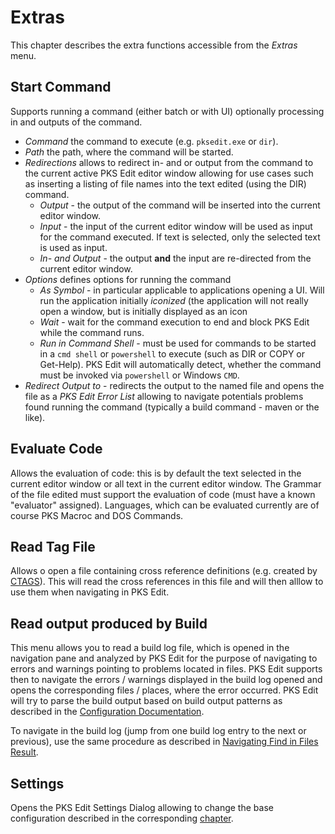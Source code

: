 # Extras

This chapter describes the extra functions accessible from the _Extras_ menu.

## Start Command

Supports running a command (either batch or with UI) optionally processing in and outputs of the command.

- _Command_ the command to execute (e.g. `pksedit.exe` or `dir`).
- _Path_ the path, where the command will be started.
- _Redirections_ allows to redirect in- and or output from the command to the current active PKS Edit editor window allowing for use cases such as
  inserting a listing of file names into the text edited (using the DIR) command.
  - _Output_ - the output of the command will be inserted into the current editor window.
  - _Input_ - the input of the current editor window will be used as input for the command executed. If text is selected, only the selected text is used as input.
  - _In- and Output_ - the output **and** the input are re-directed from the current editor window.
- _Options_ defines options for running the command
  - _As Symbol_ - in particular applicable to applications opening a UI. Will run the application initially *iconized* (the application will
	not really open a window, but is initially displayed as an icon
  - <a name="start-command-wait"></a>_Wait_ - wait for the command execution to end and block PKS Edit while the command runs.
  - <a name="start-command-run-in-shell"></a>_Run in Command Shell_ - must be used for commands to be started in a `cmd shell` or `powershell` to execute (such as DIR or COPY or Get-Help).
	PKS Edit will automatically detect, whether the command must be invoked via `powershell` or Windows `CMD`.
- <a name="start-command-output"></a>_Redirect Output to_ - redirects the output to the named file and opens the file as a
  _PKS Edit Error List_ allowing to navigate potentials problems found running the command (typically a build command - maven or the like).

## Evaluate Code

Allows the evaluation of code: this is by default the text selected in the current editor window or all text in the current editor window. 
The Grammar of the file edited must support the evaluation of code (must have a known "evaluator" assigned). Languages, which can be evaluated
currently are of course PKS Macroc and DOS Commands.

## Read Tag File

Allows o open a file containing cross reference definitions (e.g. created by [CTAGS](https://docs.ctags.io/en/latest/index.html)). This
will read the cross references in this file and will then alllow to use them when navigating in PKS Edit.

## Read output produced by Build

This menu allows you to read a build log file, which is opened in the navigation pane and analyzed by PKS Edit for the purpose of navigating
to errors and warnings pointing to problems located in files. PKS Edit supports then to navigate the errors / warnings displayed in
the build log opened and opens the corresponding files / places, where the error occurred. PKS Edit will try to parse the build output
based on build output patterns as described in the [Configuration Documentation](configuration.md#configuring-build-log-parsing).

To navigate in the build log (jump from one build log entry to the next or previous), use the same procedure
as described in [Navigating Find in Files Result](fin_replace.md#navigating-the-find-in-files-result-list).

## Settings

Opens the PKS Edit Settings Dialog allowing to change the base configuration described in the corresponding 
[chapter](configuration.md).





